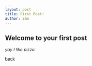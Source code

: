 ```yaml
---
layout: post
title: First Post!
author: Sam
---
```


## Welcome to your first post

_yay I like pizza_

[back](./)
